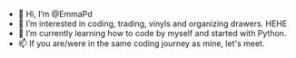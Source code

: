 - 👋 Hi, I’m @EmmaPd
- 👀 I’m interested in coding, trading, vinyls and organizing drawers. HEHE
- 🌱 I’m currently learning how to code by myself and started with Python.
- 📫 If you are/were in the same coding journey as mine, let's meet. 

<!---
EmmaPd/EmmaPd is a ✨ special ✨ repository because its `README.md` (this file) appears on your GitHub profile.
You can click the Preview link to take a look at your changes.
--->
